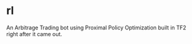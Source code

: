 # rl
An Arbitrage Trading bot using Proximal Policy Optimization built in TF2 right after it came out.
